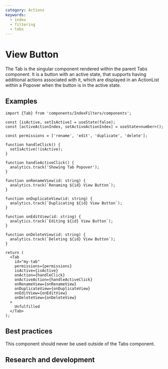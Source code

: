```yaml
---
category: Actions
keywords:
  - index
  - filtering
  - tabs
---
```


# View Button

The Tab is the singular component rendered within the parent Tabs component. It is a button with an active state, that supports having additional actions associated with it, which are displayed in an ActionList within a Popover when the button is in the active state.

## Examples

```tsx
import {Tab} from 'components/IndexFilters/components';

const [isActive, setIsActive] = useState(false);
const [activeActionIndex, setActiveActionIndex] = useState<number>();

const permissions = ['rename', 'edit', 'duplicate', 'delete'];

function handleClick() {
  setIsActive(!isActive);
}

function handleActiveClick() {
  analytics.track('Showing Tab Popover');
}

function onRenameView(id: string) {
  analytics.track(`Renaming ${id} View Button`);
}

function onDuplicateView(id: string) {
  analytics.track(`Duplicating ${id} View Button`);
}

function onEditView(id: string) {
  analytics.track(`Editing ${id} View Button`);
}

function onDeleteView(id: string) {
  analytics.track(`Deleting ${id} View Button`);
}

return (
  <Tab
    id="my-tab"
    permissions={permissions}
    isActive={isActive}
    onAction={handleClick}
    onActiveAction={handleActiveClick}
    onRenameView={onRenameView}
    onDuplicateView={onDuplicateView}
    onEditView={onEditView}
    onDeleteView={onDeleteView}
  >
    Unfulfilled
  </Tab>
);
```

## Best practices

This component should never be used outside of the Tabs component.

## Research and development
